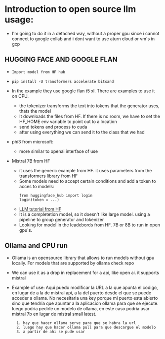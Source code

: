 # Introduction to open source llm usage:

* I'm going to do it in a detached way, without a proper gpu since i cannot connect to google collab and i dont want to use aturn cloud or vm's in gcp

## HUGGING FACE AND GOOGLE FLAN

* ```Import model from HF hub```

* ```pip install -U transformers accelerate bitsand```

* In the example they use google flan t5 xl. There are examples to use it on CPU. 
    * the tokenizer transforms the text into tokens that the generator uses, thats the model
    * It downloads the files from HF. If there is no room, we have to set the HF_HOME env variable to point out to a location
    * send tokens and process to cuda
    * after using everything we can send it to the class that we had

* phi3 from microsoft:
    * more similar to openai interface of use

* Mistral 7B from HF
    * it uses the generic example from HF. it uses parameters from the transformers library from HF
    * Some models need to accept certain conditions and add a token to acces to models:
        ```
        from huggingface_hub import login 
        login(token = ...)
        ```
    * [LLM tutorial from HF](https://huggingface.co/docs/transformers/en/llm_tutorial)
    * It is a completetion model, so it doesn't like large model. using a pipeline to group generator and tokenizer
    * Looking for model in the leadebords from HF. 7B or 8B to run in open gpu's.

## Ollama and CPU run

* Ollama is an opensource library that allows to run models without gpu locally. For models that are supported by ollama check repo
* We can use it as a drop in replacement for a api, like open ai. it supports mistral
* Example of use:
        Aqui puedo modificar la URL a la que apunta el codigo, en lugar de a la de mistral api, a la del puerto desde el que se puede acceder a ollama. No necesitaria una key porque mi puerto esta abierto sino que tendria que apuntar a la aplicacion ollama para que se ejecute. luego podria pedirle un modelo de ollama, en este caso podria usar mistral 7b en lugar de mistral small latest.


        1. hay que hacer ollama serve para que se habra la url 
        2. luego hay que hacer ollama pull para que descargue el modelo
        3. a partir de ahi se pude usar
